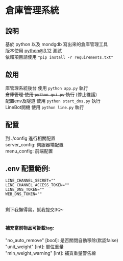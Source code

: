 # 倉庫管理系統
## 說明
基於 python 以及 mondgdb 寫出來的倉庫管理工具  
版本使用 python@3.12 測試  
依賴項目請使用 <code>"pip install -r requirements.txt"</code>   
  
## 啟用
庫管理系統後台 使用 <code>python app.py</code> 執行   
~~倉庫管理 使用 <code>python gui.py</code> 執行~~ (停止維護)  
配置env及隧道 使用 <code>python start_dns.py</code> 執行   
LineBot開機 使用 <code>python line.py</code> 執行  
  
## 配置  
到 ./config 進行相關配置  
server_config: 伺服器端配置  
menu_config: 前端配置  

## .env 配置範例:  
```
LINE_CHANNEL_SECRET=""
LINE_CHANNEL_ACCESS_TOKEN=""
LINE_DNS_TOKEN=""
WEB_DNS_TOKEN=""
```
<br >
剩下我懶得寫，幫我提交3Q~  
<br><br>

#### 補充當前物品可掛載tag: <br>
"no_auto_remove" [bool]: 是否關閉自動移除(默認false)  
"unit_weight" [int]: 單位重量<br>
"min_weight_warning" [int]: 補貨重量警告線<br>

